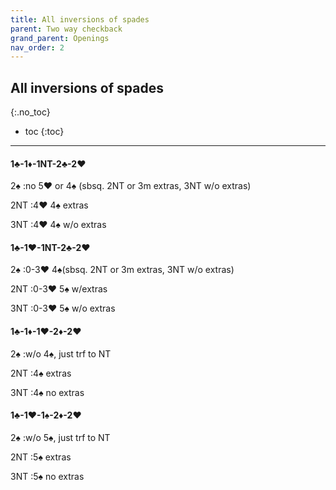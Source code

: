 ```yaml
---
title: All inversions of spades
parent: Two way checkback 
grand_parent: Openings
nav_order: 2
---
```


## All inversions of spades
{:.no_toc}

- toc
{:toc}  

--- 
#### 1♣-1♦-1NT-2♣-2♥

2♠
:no 5♥ or 4♠ (sbsq. 2NT or 3m extras, 3NT w/o extras)

2NT
:4♥ 4♠ extras

3NT
:4♥ 4♠ w/o extras

#### 1♣-1♥-1NT-2♣-2♥

2♠
:0-3♥ 4♠(sbsq. 2NT or 3m extras, 3NT w/o extras)

2NT
:0-3♥ 5♠ w/extras

3NT
:0-3♥ 5♠ w/o extras

#### 1♣-1♦-1♥-2♦-2♥

2♠
:w/o 4♠, just trf to NT

2NT
:4♠ extras

3NT
:4♠ no extras

#### 1♣-1♥-1♠-2♦-2♥

2♠
:w/o 5♠, just trf to NT

2NT
:5♠ extras

3NT
:5♠ no extras
